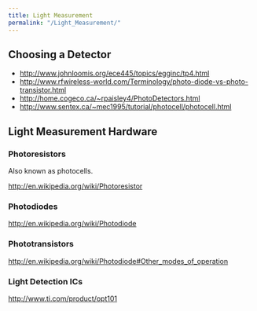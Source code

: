 ```yaml
---
title: Light Measurement
permalink: "/Light_Measurement/"
---
```


Choosing a Detector
-------------------

-   <http://www.johnloomis.org/ece445/topics/egginc/tp4.html>
-   <http://www.rfwireless-world.com/Terminology/photo-diode-vs-photo-transistor.html>
-   <http://home.cogeco.ca/~rpaisley4/PhotoDetectors.html>
-   <http://www.sentex.ca/~mec1995/tutorial/photocell/photocell.html>

Light Measurement Hardware
--------------------------

### Photoresistors

Also known as photocells.

<http://en.wikipedia.org/wiki/Photoresistor>

### Photodiodes

<http://en.wikipedia.org/wiki/Photodiode>

### Phototransistors

<http://en.wikipedia.org/wiki/Photodiode#Other_modes_of_operation>

### Light Detection ICs

<http://www.ti.com/product/opt101>